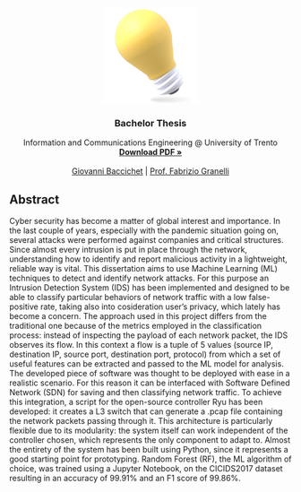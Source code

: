 <!--
*** Thanks for checking out the Best-README-Template. If you have a suggestion
*** that would make this better, please fork the repo and create a pull request
*** or simply open an issue with the tag "enhancement".
*** Thanks again! Now go create something AMAZING! :D
-->

<!-- PROJECT SHIELDS -->
<!--
*** I'm using markdown "reference style" links for readability.
*** Reference links are enclosed in brackets [ ] instead of parentheses ( ).
*** See the bottom of this document for the declaration of the reference variables
*** for contributors-url, forks-url, etc. This is an optional, concise syntax you may use.
*** https://www.markdownguide.org/basic-syntax/#reference-style-links
-->

<!-- PROJECT LOGO -->
<br />
<p align="center">
  <a href="https://github.com/GiovanniBaccichet/bachelor-thesis">
    <img src="imgs/Light_bulb_perspective_matte_s.png" alt="Logo" width="170">
  </a>

  <h3 align="center">Bachelor Thesis</h3>

  <p align="center">
    Information and Communications Engineering @ University of Trento
    <br />
    <a href=""><strong>Download PDF »</strong></a>
    <br />
    <br />
    <a href="">Giovanni Baccichet</a>
    |
    <a href="">Prof. Fabrizio Granelli</a>
  </p>
</p>

<!-- ABSTRACT -->

## Abstract

Cyber security has become a matter of global interest and importance. In the last couple of
years, especially with the pandemic situation going on, several attacks were performed against
companies and critical structures. Since almost every intrusion is put in place through the network,
understanding how to identify and report malicious activity in a lightweight, reliable way is vital.
This dissertation aims to use Machine Learning (ML) techniques to detect and identify network
attacks. For this purpose an Intrusion Detection System (IDS) has been implemented and designed
to be able to classify particular behaviors of network traffic with a low false-positive rate, taking
also into cosideration user’s privacy, which lately has become a concern.
The approach used in this project differs from the traditional one because of the metrics employed
in the classification process: instead of inspecting the payload of each network packet, the IDS
observes its flow. In this context a flow is a tuple of 5 values (source IP, destination IP, source
port, destination port, protocol) from which a set of useful features can be extracted and passed to
the ML model for analysis.
The developed piece of software was thought to be deployed with ease in a realistic scenario. For this
reason it can be interfaced with Software Defined Network (SDN) for saving and then classifying
network traffic. To achieve this integration, a script for the open-source controller Ryu has been
developed: it creates a L3 switch that can generate a .pcap file containing the network packets
passing through it. This architecture is particularly flexible due to its modularity: the system itself
can work independent of the controller chosen, which represents the only component to adapt to.
Almost the entirety of the system has been built using Python, since it represents a good starting
point for prototyping. Random Forest (RF), the ML algorithm of choice, was trained using a
Jupyter Notebook, on the CICIDS2017 dataset resulting in an accuracy of 99.91% and an F1 score
of 99.86%.

